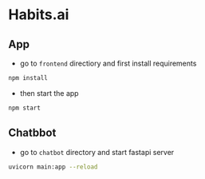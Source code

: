 # Habits.ai
## App
* go to `frontend` directiory and first install requirements
```bash
npm install
```
* then start the app
```bash
npm start
```

## Chatbbot
* go to `chatbot` directory and start fastapi server 
```bash
uvicorn main:app --reload
```

